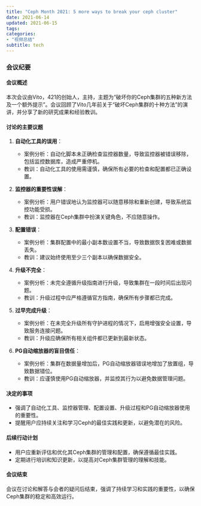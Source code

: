 ```yaml
---
title: "Ceph Month 2021: 5 more ways to break your ceph cluster"
date: 2021-06-14
updated: 2021-06-15
tags:
categories:
- "视频总结"
subtitle: tech
---
```



### 会议纪要

#### 会议概述
本次会议由Vito，421的创始人，主持，主题为“破坏你的Ceph集群的五种新方法及一个额外提示”。会议回顾了Vito几年前关于“破坏Ceph集群的十种方法”的演讲，并分享了新的研究成果和经验教训。

#### 讨论的主要议题
1. **自动化工具的误用**：
   - 案例分析：自动化脚本未正确检查监控器数量，导致监控器被错误移除，包括监控数据库，造成严重停机。
   - 教训：自动化工具的使用需谨慎，确保所有必要的检查和配置都已正确设置。

2. **监控器的重要性误解**：
   - 案例分析：用户错误地认为监控器可以随意移除和重新创建，导致系统监控功能受损。
   - 教训：监控器在Ceph集群中扮演关键角色，不应随意操作。

3. **配置错误**：
   - 案例分析：集群配置中的最小副本数设置不当，导致数据恢复困难或数据丢失。
   - 教训：建议始终使用至少三个副本以确保数据安全。

4. **升级不完全**：
   - 案例分析：未完全遵循升级指南进行升级，导致集群在一段时间后出现问题。
   - 教训：升级过程中应严格遵循官方指南，确保所有步骤都已完成。

5. **过早完成升级**：
   - 案例分析：在未完全升级所有守护进程的情况下，启用增强安全设置，导致服务连接问题。
   - 教训：升级应确保所有相关组件都已更新到最新状态。

6. **PG自动缩放器的盲目信任**：
   - 案例分析：集群在数据量增加后，PG自动缩放器错误地增加了放置组，导致数据错位。
   - 教训：应谨慎使用PG自动缩放器，并监控其行为以避免数据管理问题。

#### 决定的事项
- 强调了自动化工具、监控器管理、配置设置、升级过程和PG自动缩放器使用的重要性。
- 提醒用户应持续关注和学习Ceph的最佳实践和更新，以避免潜在的风险。

#### 后续行动计划
- 用户应重新评估和优化其Ceph集群的管理和配置，确保遵循最佳实践。
- 定期进行培训和知识更新，以提高对Ceph集群管理的理解和技能。

#### 会议结束
会议在讨论和解答与会者的疑问后结束，强调了持续学习和实践的重要性，以确保Ceph集群的稳定和高效运行。